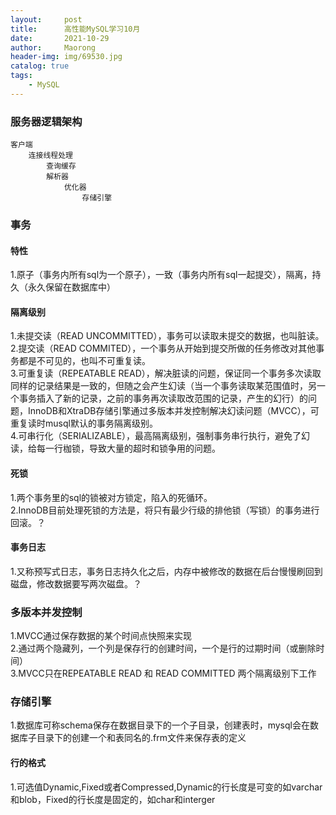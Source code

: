 ```yaml
---
layout:     post
title:      高性能MySQL学习10月
date:       2021-10-29
author:     Maorong
header-img: img/69530.jpg
catalog: true
tags:
    - MySQL
---
```


### 服务器逻辑架构
```
客户端
    连接线程处理
        查询缓存
        解析器
            优化器
                存储引擎
```
### 事务
#### 特性
1.原子（事务内所有sql为一个原子），一致（事务内所有sql一起提交），隔离，持久（永久保留在数据库中）  
#### 隔离级别
1.未提交读（READ UNCOMMITTED），事务可以读取未提交的数据，也叫脏读。  
2.提交读（READ COMMITED），一个事务从开始到提交所做的任务修改对其他事务都是不可见的，也叫不可重复读。  
3.可重复读（REPEATABLE READ），解决脏读的问题，保证同一个事务多次读取同样的记录结果是一致的，但随之会产生幻读（当一个事务读取某范围值时，另一个事务插入了新的记录，之前的事务再次读取改范围的记录，产生的幻行）的问题，InnoDB和XtraDB存储引擎通过多版本并发控制解决幻读问题（MVCC），可重复读时musql默认的事务隔离级别。  
4.可串行化（SERIALIZABLE），最高隔离级别，强制事务串行执行，避免了幻读，给每一行枷锁，导致大量的超时和锁争用的问题。  
#### 死锁
1.两个事务里的sql的锁被对方锁定，陷入的死循环。  
2.InnoDB目前处理死锁的方法是，将只有最少行级的排他锁（写锁）的事务进行回滚。？  
#### 事务日志
1.又称预写式日志，事务日志持久化之后，内存中被修改的数据在后台慢慢刷回到磁盘，修改数据要写两次磁盘。？

### 多版本并发控制
1.MVCC通过保存数据的某个时间点快照来实现  
2.通过两个隐藏列，一个列是保存行的创建时间，一个是行的过期时间（或删除时间）  
3.MVCC只在REPEATABLE READ 和 READ COMMITTED 两个隔离级别下工作  

### 存储引擎
1.数据库可称schema保存在数据目录下的一个子目录，创建表时，mysql会在数据库子目录下的创建一个和表同名的.frm文件来保存表的定义  

#### 行的格式
1.可选值Dynamic,Fixed或者Compressed,Dynamic的行长度是可变的如varchar和blob，Fixed的行长度是固定的，如char和interger